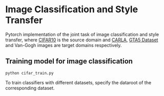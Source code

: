# Image Classification and Style Transfer

Pytorch implementation of the joint task of image classification and style transfer, where [CIFAR10](https://www.cs.toronto.edu/~kriz/cifar.html) is the source domain and [CARLA](http://carla.org/), [GTA5 Dataset](https://download.visinf.tu-darmstadt.de/data/from_games/) and Van-Gogh images are target domains respectively.

## Training model for image classification
```
python cifar_train.py

```
To train classifiers with different datasets, specify the dataroot of the corresponding dataset.


